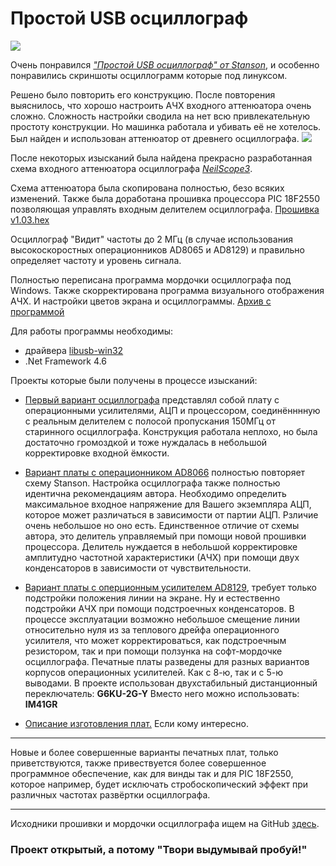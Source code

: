 
# Простой USB осциллограф
![][Screens_Oscill]

Очень понравился [_"Простой USB осциллограф" от Stanson_][id_Stanson], и особенно понравились 
скриншоты осциллограмм которые под линуксом.

Решено было повторить его конструкцию. 
После повторения выяснилось, что хорошо настроить АЧХ входного аттенюатора
очень сложно. Сложность настройки сводила на нет всю привлекательную 
простоту конструкции. Но машинка работала и убивать её не хотелось. 
Был найден и использован аттенюатор от древнего осциллографа.
![][Screens_150]

После некоторых изысканий была найдена прекрасно разработанная схема 
входного аттенюатора осциллографа [_NeilScope3_][id_NeilScope]. 

Схема аттенюатора была скопирована полностью, безо всяких изменений. 
Также была доработана прошивка процессора PIC 18F2550 позволяющая управлять 
входным делителем осциллографа. 
[Прошивка v1.03.hex][id_hex]

Осциллограф "Видит" частоты до 2 МГц (в случае использования 
высокоскоростных операционников AD8065 и AD8129) и правильно определяет 
частоту и уровень сигнала. 

Полностью переписана программа мордочки осциллографа под Windows. 
Также скорректирована программа визуального отображения АЧХ. 
И настройки цветов экрана и осциллограммы.
[Архив с программой][id_soft]

Для работы программы необходимы: 
* драйвера [libusb-win32][id_driver]
* .Net Framework 4.6

Проекты которые были получены в процессе изысканий:
* [Первый вариант осциллографа][id1] представлял собой плату с операционными 
усилителями, АЦП и процессором, соединённнную с реальным делителем с полосой 
пропускания 150МГц от старинного осциллографа. 
Конструкция работала неплохо, но была достаточно громоздкой и тоже нуждалась 
в небольшой корректировке входной ёмкости.

* [Вариант платы с операционником AD8066][id2] полностью повторяет схему Stanson. 
Настройка осциллографа также полностью идентична рекомендациям автора. 
Необходимо определить максимальное входное напряжение для Вашего экземпляра АЦП,
которое может различаться в зависимости от партии АЦП. Рзличие очень небольшое 
но оно есть. Единственное отличие от схемы автора, это делитель управляемый при 
помощи новой прошивки процессора. Делитель нуждается в небольшой корректировке 
амплитудно частотной характеристики (АЧХ) при помощи двух конденсаторов в 
зависимости от чувствительности.

* [Вариант платы с оперционным усилителем AD8129][id3], требует только подстройки 
положения линии на экране. Ну и естественно подстройки АЧХ при помощи подстроечных 
конденсаторов. В процессе эксплуатации возможно небольшое смещение линии относительно 
нуля из за теплового дрейфа операционного усилителя, что может корректироваться, 
как подстроечным резистором, так и при помощи ползунка на софт-мордочке осциллографа.
Печатные платы разведены для разных вариантов корпусов операционных усилителей. 
Как с 8-ю, так и с 5-ю выводами.
В проекте использован двухстабильный дистанционный переключатель: __G6KU-2G-Y__
Вместо него можно использовать: __IM41GR__

* [Описание изготовления плат.][id_Making] Если кому интересно.

***
Новые и более совершенные варианты печатных плат, только приветствуются, 
также привествуется более совершенное программное обеспечение, как для винды 
так и для PIC 18F2550, которое например, будет исключать стробоскопический 
эффект при различных частотах развёртки осциллографа.

***

Исходники прошивки и мордочки осциллографа ищем на GitHub [здесь][id_GitHub].

### Проект открытый, а потому "Твори выдумывай пробуй!"

[Screens_Oscill]:Screens/Oscill.png
[Screens_150]:Screens/150.jpg
[id_Stanson]:http://www.stanson.ch/index.php?page=proj&proj=USB-oscope
[id_NeilScope]:https://hobby-research.at.ua/publ/razrabotki/izmerenija/neil_scope_3/4-1-0-42
[id_hex]:Archive/usb-oscope_v1.03.hex
[id_soft]:Archive/Soft.rar
[id_driver]:https://sourceforge.net/projects/libusb-win32/
[id_GitHub]:https://github.com/Soaron/Oscill
[id_Making]:Making/
[id1]:id1/
[id2]:id2/
[id3]:id3/